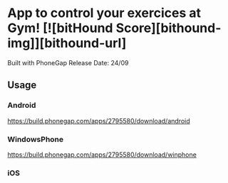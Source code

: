 # App to control your exercices at Gym! [![bitHound Score][bithound-img]][bithound-url]

Built with PhoneGap
Release Date: 24/09 

## Usage

### Android
https://build.phonegap.com/apps/2795580/download/android

### WindowsPhone
https://build.phonegap.com/apps/2795580/download/winphone

### iOS
